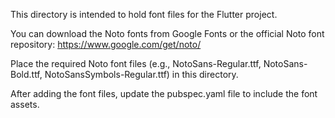 This directory is intended to hold font files for the Flutter project.

You can download the Noto fonts from Google Fonts or the official Noto font repository:
https://www.google.com/get/noto/

Place the required Noto font files (e.g., NotoSans-Regular.ttf, NotoSans-Bold.ttf, NotoSansSymbols-Regular.ttf) in this directory.

After adding the font files, update the pubspec.yaml file to include the font assets.
